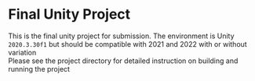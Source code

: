 ﻿---
page_type: Project
name: Holoregi Project
description: HoloLens 2 Research Mode project showcasing RGBD access and visualization
languages:
- c#
products:
- windows-mixed-reality
- hololens
---

 # Final Unity Project
This is the final unity project for submission. The environment is Unity `2020.3.30f1` but should be compatible with 2021 and 2022 with or without variation<br>
Please see the project directory for detailed instruction on building and running the project
